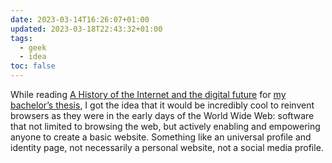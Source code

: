 ```yaml
---
date: 2023-03-14T16:26:07+01:00
updated: 2023-03-18T22:43:32+01:00
tags:
  - geek
  - idea
toc: false
---
```

While reading [A History of the Internet and the digital future](A%20History%20of%20the%20Internet%20and%20the%20digital%20future.md) for [my bachelor’s thesis](Computer%20Sciences%20Are%20Social%20Sciences.md), I got the idea that it would be incredibly cool to reinvent browsers as they were in the early days of the World Wide Web: software that not limited to browsing the web, but actively enabling and empowering anyone to create a basic website. Something like an universal profile and identity page, not necessarily a personal website, not a social media profile.

